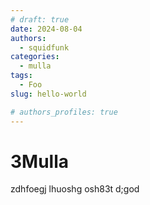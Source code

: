 ```yaml
---
# draft: true 
date: 2024-08-04
authors:
  - squidfunk
categories:
  - mulla
tags:
  - Foo
slug: hello-world  

# authors_profiles: true
---
```

# 3Mulla
zdhfoegj lhuoshg
osh83t
d;god


